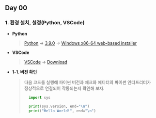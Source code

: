 ## Day 00

### 1. 환경 설치, 설정(Python, VSCode)

* **Python**
  > [Python](https://www.python.org/) ->  [3.9.0](https://www.python.org/downloads/release/python-390/) -> [Windows x86-64 web-based installer](https://www.python.org/ftp/python/3.9.0/python-3.9.0-amd64-webinstall.exe)

* **VSCode**
  > [VSCode](https://code.visualstudio.com/) -> [Download](https://code.visualstudio.com/Download)
  
* **1-1. 버전 확인**

  > 다음 코드를 실행해 파이썬 버전과 체크와 에디터의 파이썬 인터프리터가\
  > 정상적으로 연결되어 작동되는지 확인해 보자.
  > ```python
  >   import sys
  >   
  >   print(sys.version, end="\n")
  >   print("Hello World!", end="\n")
  > ```